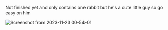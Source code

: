 Not finished yet and only contains one rabbit but he's a cute little guy so go easy on him

![Screenshot from 2023-11-23 00-54-01](https://github.com/Quantiset/ecosystem-simulation/assets/63879839/a21a9b79-dbf1-4919-ba73-1963a02d9a30)
